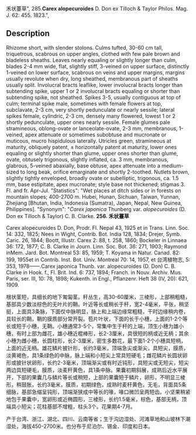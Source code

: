 禾状薹草",
285.**Carex alopecuroides** D. Don ex Tilloch & Taylor Philos. Mag. J. 62: 455. 1823.",

## Description
Rhizome short, with slender stolons. Culms tufted, 30-60 cm tall, triquetrous, scabrous on upper angles, clothed with few pale brown and bladeless sheaths. Leaves nearly equaling or slightly longer than culm, blades 2-4 mm wide, flat, slightly stiff, 3-veined on upper surface, distinctly 1-veined on lower surface, scabrous on veins and upper margins, margins usually revolute when dry, long sheathed, membranous part of sheaths usually split. Involucral bracts leaflike, lower involucral bracts longer than subtending spike, upper 1 or 2 involucral bracts equaling or shorter than subtending spike, not sheathed. Spikes 3-5, usually contiguous at top of culm; terminal spike male, sometimes with female flowers at top, subclavate, 2-3 cm, very shortly pedunculate or nearly sessile; lateral spikes female, cylindric, 2-3 cm, densely many flowered, lowest 1 or 2 shortly pedunculate, upper ones nearly sessile. Female glumes pale stramineous, oblong-ovate or lanceolate-ovate, 2-3 mm, membranous, 1-veined, apex attenuate or sometimes subobtuse and mucronate or muticous, mucro hispidulous laterally. Utricles green, stramineous at maturity, obliquely patent, ± horizontally patent at maturity, lower ones equaling or slightly shorter than glume, upper ones shorter than glume, ovate, obtusely trigonous, slightly inflated, ca. 3 mm, membranous, glabrous, 5-veined abaxially, base obtuse, apex attenuate into a medium-sized to long beak, orifice emarginate and shortly 2-toothed. Nutlets brown, slightly tightly enveloped, broadly ovate or subelliptic, trigonous, ca. 1.5 mm, base estipitate, apex mucronate; style base not thickened; stigmas 3. Fl. and fr. Apr-Jul.
  "Statistics": "Wet places at ditch sides or in forests on mountain slopes; 400-2700 m. Hubei, Hunan, Sichuan, Taiwan, Yunnan, Zhejiang [Bhutan, India, Indonesia (Sumatra), Japan, Nepal, New Guinea, Philippines].
  "Synonym": "*Carex japonica* Thunberg var. *alopecuroides* (D. Don ex Tilloch &amp; Taylor) C. B. Clarke.
**256. 禾状薹草**

Carex alopecuroides D. Don, Prodr. Fl. Nepal 43, 1925 et in Trans. Linn. Soc. 14: 332, 1825; Nees in Wight, Contrib. Bot. India 128, 1834; Drejer, Symb. Caric. 26, 1844; Boott, Illustr. Carex 2: 88, t. 258, 1860; Bockeler in Linnaea 36: 172, 1877; C. B. Clarke in Journ. Linn. Soc. Bot. 36: 271, 1903; Raymond inMem. Jard. Bot. Montreal 53: 85, 1959; T. Koyama in Natur. Canad. 82: 199, 1955et in Contrib. Inst. Bot. Univ. Montreal 70: 14, 1957, et 台湾植物志, 5: 353, 1978——.Carex japonica Thunb. var. alopecuroides (D. Don) C. B. Clarke in Hook. f., Fl. Brit. Ind. 6: 737, 1894; Franch. in Nouv. Archiv. Mus. Paris, ser. III, 10: 78, 1898; Kukenth. in Engl., Pflanzenr. Heft 38 (IV, 20): 621, 1909.

根状茎短，具细长的地下匍匐茎。秆丛生，高30-60厘米，三棱形，上部稍粗糙，基部具少数淡棕色的无叶片的鞘。叶近等长或稍长于秆，宽2-4毫米，平张，稍坚挺，上面具3条脉，下面仅中脉明显，脉上和上端边缘常粗糙，干时边缘稍内卷，具较长的鞘，鞘的膜质部分常开裂。苞片叶状，下面的长于小穗，上面的1-2个等长或短于小穗，无鞘。小穗通常3-5个，常集中生于秆的上端，顶生小穗为雄小穗，有时上部为雌花，雄小穗近棍棒形，长2-3厘米，具很短的柄或近无柄；其余小穗为雌小穗，长圆柱形，长2-3厘米，密生多数花，最下面1-2个小穗具短柄，上面的近无柄。雄花鳞片披针形，长约3毫米，顶端急尖或渐尖，具短尖，膜质，淡黄褐色，具1条绿色的中脉，脉上端和小短尖上常具短硬毛；雌花鳞片长圆状卵形或披针状卵形，长约2-3毫米，顶端渐尖或有时近钝形，具短尖或无短尖，短尖两边具短硬毛，膜质，淡麦秆黄色，具1条中脉。果囊初期斜展，成熟后近水平展开，下部的果囊几与鳞片等长或稍短，上部的果囊短于鳞片，卵形，不明显三棱形，稍鼓胀，长约3毫米，膜质，初期绿色，成熟时麦秆黄色，无毛，背面具5条细脉，基部急缩呈钝形，顶端渐狭成中等长的喙，喙口微凹呈两短齿。小坚果稍紧地包于果囊中，宽卵形或近椭圆形，三棱形，长约1.5毫米，棕色，基部无柄，顶端具小短尖；花柱基部不增粗，柱头3个。花果期4-7月。

产于台湾、浙江、湖北、四川、云南等省；生于沟边湿处、河滩草地和山坡林下潮湿处，海拔450-2700米。也分布于尼泊尔、锡金、印度和日本。

